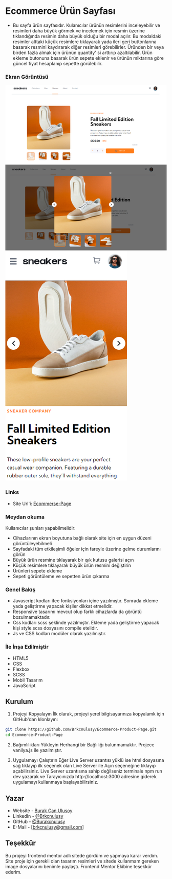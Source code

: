 # Ecommerce Ürün Sayfası
- Bu sayfa ürün sayfasıdır. Kulanıcılar ürünün resimlerini inceleyebilir ve resimleri daha büyük görmek ve incelemek için resmin üzerine tıklandığında resimin daha büyük olduğu bir modal açılır. Bu modaldaki resimler alttaki küçük resimlere tıklayarak yada ileri geri buttonlarına basarak resmini kaydırarak diğer resimleri görebilirler. Üründen bir veya birden fazla almak için ürünün quantity' si arttırıp azaltılabilir. Ürün ekleme butonuna basarak ürün sepete eklenir ve ürünün miktarına göre güncel fiyat hesaplanıp sepette görülebilir. 

### Ekran Görüntüsü

![Ekran Görüntüsü](./assets/images/Ekran%20Alıntısı.PNG)
![Ekran Görüntüsü](./assets/images/Ekran%20Alıntısı2.PNG)
![Ekran Görüntüsü](./assets/images/Ekran%20Alıntısı3.PNG)

### Links
- Site Url'i: [Ecommerse-Page](https://brkcnulusy.github.io/Ecommerce-Product-Page/)

### Meydan okuma

Kullanıcılar şunları yapabilmelidir:

- Cihazlarının ekran boyutuna bağlı olarak site için en uygun düzeni görüntüleyebilmeli
- Sayfadaki tüm etkileşimli öğeler için fareyle üzerine gelme durumlarını görün
- Büyük ürün resmine tıklayarak bir ışık kutusu galerisi açın
- Küçük resimlere tıklayarak büyük ürün resmini değiştirin
- Ürünleri sepete ekleme
- Sepeti görüntüleme ve sepetten ürün çıkarma

### Genel Bakış
- Javascript kodları ifee fonksiyonları içine yazılmıştır. Sonrada ekleme yada geliştirme yapacak kişiler dikkat etmelidir.
- Responsive tasarımı mevcut olup farklı cihazlarda da görüntü bozulmamaktadır.
- Css kodları scss şeklinde yazılmıştır. Ekleme yada geliştirme yapacak kişi style.scss dosyasını compile etelidir.
- Js ve CSS kodları modüler olarak yazılmıştır.


### İle İnşa Edilmiştir

- HTML5
- CSS
- Flexbox
- SCSS
- Mobil Tasarım 
- JavaScript

## Kurulum

1. Projeyi Kopyalayın
İlk olarak, projeyi yerel bilgisayarınıza kopyalamk için GitHub'dan klonlayın:
```bash
git clone https://github.com/Brkcnulusy/Ecommerce-Product-Page.git
cd Ecommerce-Product-Page
```
2. Bağımlılıkları Yükleyin
Herhangi bir Bağlılığı bulunmamaktır. Projece vanilya.js ile yazılmıştır.

3. Uygulamayı Çalıştırın
Eğer Live Server uzantısı yüklü ise html dosyasına sağ tıklayıp ilk seçenek olan Live Server ile Açın seçeneğine tıklayıp açabilirsiniz.
Live Server uzantısına sahip değilseniz terminale npm run dev yazarak ve Tarayıcınızda http://localhost:3000 adresine giderek uygulamayı kullanmaya başlayabilirsiniz.

## Yazar

- Website - [Burak Can Ulusoy](https://mavifloravakfi.com/)
- LinkedIn - [@Brkcnulusy](https://www.linkedin.com/in/burak-can-ulusoy-375120272/)
- GitHub - [@Burakcnulusy](https://github.com/Brkcnulusy/)
- E-Mail - [brkcnulusy@gmail.com] 

## Teşekkür

Bu projeyi frontend mentor adlı sitede gördüm ve yapmaya karar verdim. Site proje için gerekli olan tasarım resimleri ve sitede kullanmam gereken image dosyalarını benimle paylaştı. Frontend Mentor Ekibine teşekkür ederim.

